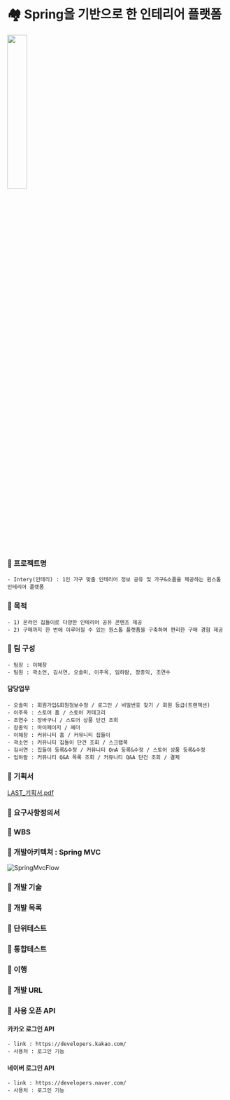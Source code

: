 
# 🏘 Spring을 기반으로 한 인테리어 플랫폼
<img src="https://user-images.githubusercontent.com/78997066/116802169-cb801d80-ab4b-11eb-853b-0020a4b229e0.png" width="30%">

### 🔗 프로젝트명
``` 
- Intery(인테리) : 1인 가구 맞춤 인테리어 정보 공유 및 가구&소품을 제공하는 원스톱 인테리어 플랫폼
```

### 🔗 목적
``` 
- 1) 온라인 집들이로 다양한 인테리어 공유 콘텐츠 제공
- 2) 구매까지 한 번에 이루어질 수 있는 원스톱 플랫폼을 구축하여 편리한 구매 경험 제공 
```

### 🔗 팀 구성
``` 
- 팀장 : 이해창
- 팀원 : 곽소언, 김서연, 오솔미, 이주옥, 임하람, 장종익, 조연수
```

   #### 담당업무
   ``` 
   - 오솔미 : 회원가입&회원정보수정 / 로그인 / 비밀번호 찾기 / 회원 등급(트랜잭션)
   - 이주옥 : 스토어 홈 / 스토어 카테고리
   - 조연수 : 장바구니 / 스토어 상품 단건 조회
   - 장종익 : 마이페이지 / 헤더
   - 이해창 : 커뮤니티 홈 / 커뮤니티 집들이
   - 곽소언 : 커뮤니티 집들이 단건 조회 / 스크랩북
   - 김서연 : 집들이 등록&수정 / 커뮤니티 QnA 등록&수정 / 스토어 상품 등록&수정
   - 임하람 : 커뮤니티 Q&A 목록 조회 / 커뮤니티 Q&A 단건 조회 / 결제
   ```

### 🔗 기획서
[LAST_기획서.pdf](https://github.com/code-you-dream-with-me/LAST_PROJECT/files/6410604/LAST_.pdf)

### 🔗 요구사항정의서

### 🔗 WBS

### 🔗 개발아키텍쳐 : Spring MVC
![SpringMvcFlow](https://user-images.githubusercontent.com/78997066/116799348-8ea82c80-ab33-11eb-8d9c-b852c1fe0f96.png)

### 🔗 개발 기술

### 🔗 개발 목록

### 🔗 단위테스트

### 🔗 통합테스트

### 🔗 이행

### 🔗 개발 URL

### 🔗 사용 오픈 API

#### 카카오 로그인 API
``` 
- link : https://developers.kakao.com/
- 사용처 : 로그인 기능
```

#### 네이버 로그인 API
``` 
- link : https://developers.naver.com/
- 사용처 : 로그인 기능
```

